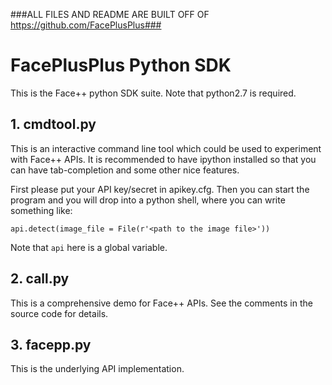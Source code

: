 ###ALL FILES AND README ARE BUILT OFF OF https://github.com/FacePlusPlus###

# FacePlusPlus Python SDK

This is the Face++ python SDK suite. Note that python2.7 is required.

## 1. cmdtool.py
This is an interactive command line tool which could be used to experiment
with Face++ APIs. It is recommended to have ipython installed so that you can
have tab-completion and some other nice features.

First please put your API key/secret in apikey.cfg. Then you can start the program
and you will drop into a python shell, where you can write something like:

    api.detect(image_file = File(r'<path to the image file>'))

Note that `api` here is a global variable.

## 2. call.py
This is a comprehensive demo for Face++ APIs. See the comments in the source
code for details.

## 3. facepp.py

This is the underlying API implementation.
